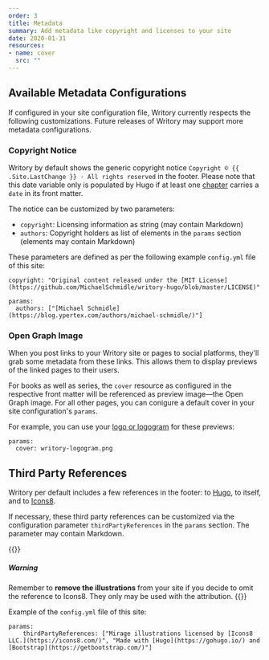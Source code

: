 ```yaml
---
order: 3
title: Metadata
summary: Add metadata like copyright and licenses to your site
date: 2020-01-31
resources:
- name: cover
  src: ""
---
```


## Available Metadata Configurations

If configured in your site configuration file, Writory currently respects the following customizations. Future releases of Writory may support more metadata configurations.

### Copyright Notice

Writory by default shows the generic copyright notice ``Copyright © {{ .Site.LastChange }} · All rights reserved`` in the footer. Please note that this date variable only is populated by Hugo if at least one [chapter](/books/getting-started/building-blocks/#chapters) carries a ``date`` in its front matter.

The notice can be customized by two parameters:
* ``copyright``: Licensing information as string (may contain Markdown)
* ``authors``: Copyright holders as list of elements in the ``params`` section (elements may contain Markdown)

These parameters are defined as per the following example ``config.yml`` file of this site:

```
copyright: "Original content released under the [MIT License](https://github.com/MichaelSchmidle/writory-hugo/blob/master/LICENSE)"

params:
  authors: ["[Michael Schmidle](https://blog.ypertex.com/authors/michael-schmidle/)"]
```

### Open Graph Image

When you post links to your Writory site or pages to social platforms, they'll grab some metadata from these links. This allows them to display previews of the linked pages to their users.

For books as well as series, the ``cover`` resource as configured in the respective front matter will be referenced as preview image—the Open Graph image. For all other pages, you can conigure a default cover in your site configuration's ``params``.

For example, you can use your [logo or logogram](/books/customizing-writory/logo-and-logogram/) for these previews:

```
params:
  cover: writory-logogram.png
```

## Third Party References

Writory per default includes a few references in the footer: to [Hugo](https://gohugo.io/), to itself, and to [Icons8](https://icons8.com/).

If necessary, these third party references can be customized via the configuration parameter ``thirdPartyReferences`` in the ``params`` section. The parameter may contain Markdown.

{{<alert class="wy-alert-warning my-5">}}
##### Warning

Remember to **remove the illustrations** from your site if you decide to omit the reference to Icons8. They only may be used with the attribution.
{{</alert>}}

Example of the ``config.yml`` file of this site:

```
params:
    thirdPartyReferences: ["Mirage illustrations licensed by [Icons8 LLC.](https://icons8.com/)", "Made with [Hugo](https://gohugo.io/) and [Bootstrap](https://getbootstrap.com/)"]
```
